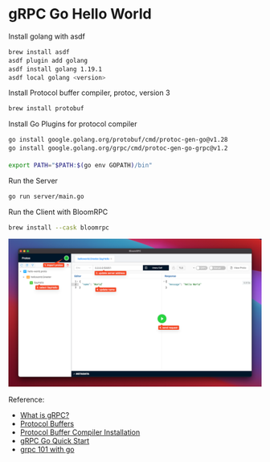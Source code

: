 # gRPC Go Hello World

Install golang with asdf

  ``` bash
  brew install asdf
  asdf plugin add golang
  asdf install golang 1.19.1
  asdf local golang <version>
  ```

Install Protocol buffer compiler, protoc, version 3

  ``` bash
  brew install protobuf
  ```

Install Go Plugins for protocol compiler

  ``` bash
  go install google.golang.org/protobuf/cmd/protoc-gen-go@v1.28
  go install google.golang.org/grpc/cmd/protoc-gen-go-grpc@v1.2

  export PATH="$PATH:$(go env GOPATH)/bin"
  ```

Run the Server

  ``` bash
  go run server/main.go
  ```

Run the Client with BloomRPC

  ``` bash
  brew install --cask bloomrpc
  ```

  ![BloomRPC](./assets/BloomRPC.png)

Reference:
  - [What is gRPC?](https://grpc.io/docs/what-is-grpc/)
  - [Protocol Buffers](https://developers.google.com/protocol-buffers/docs/overview)
  - [Protocol Buffer Compiler Installation](https://grpc.io/docs/protoc-installation/)
  - [gRPC Go Quick Start](https://grpc.io/docs/languages/go/quickstart/)
  - [grpc 101 with go](https://engineering.teknasyon.com/grpc-101-with-go-6266d9dfdee2)
